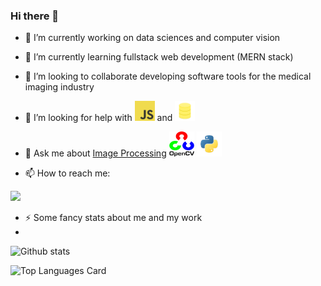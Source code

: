 ### Hi there 👋

<!--
**jlulloaa/jlulloaa** is a ✨ _special_ ✨ repository because its `README.md` (this file) appears on your GitHub profile.

Here are some ideas to get you started: -->

- 🔭 I’m currently working on data sciences and computer vision
- 🌱 I’m currently learning fullstack web development (MERN stack)
- 👯 I’m looking to collaborate developing software tools for the medical imaging industry
- 🤔 I’m looking for help with <a href="https://www.javascript.com/"><img src="https://github.com/github/explore/blob/main/topics/javascript/javascript.png" height=32px></a> and <img src="https://github.com/github/explore/blob/main/topics/database/database.png" height=32px>
- 💬 Ask me about [Image Processing](https://en.wikipedia.org/wiki/Digital_image_processing) <a href="https://opencv.org/"> <img height="40" src="https://github.com/github/explore/blob/main/topics/opencv/opencv.png"></a> <a href="https://www.python.org/"> <img height="40" src="https://github.com/github/explore/blob/main/topics/python/python.png"></a>

- 📫 How to reach me: 

<a href="https://www.linkedin.com/in/joseulloa/" target="_blank"> <img src="https://img.shields.io/badge/LinkedIn-0077B5?style=for-the-badge&logo=linkedin&logoColor=white"> </a>
- ⚡ Some fancy stats about me and my work
- 
![Github stats](https://github-readme-stats.vercel.app/api?username=jlulloaa&theme=highcontrast&show_icons=true&count_private=true)

![Top Languages Card](https://github-readme-stats.vercel.app/api/top-langs/?username=jlulloaa)
